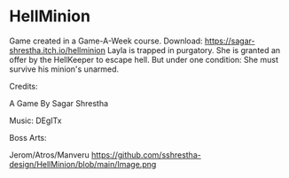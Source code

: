 # HellMinion
Game created in a Game-A-Week course.
Download: https://sagar-shrestha.itch.io/hellminion
Layla is trapped in purgatory. She is granted an offer by the HellKeeper to escape hell. But under one condition: She must survive  his minion's unarmed.

Credits:

A Game By Sagar Shrestha

Music: DEgITx

Boss Arts:

Jerom/Atros/Manveru
https://github.com/sshrestha-design/HellMinion/blob/main/Image.png
